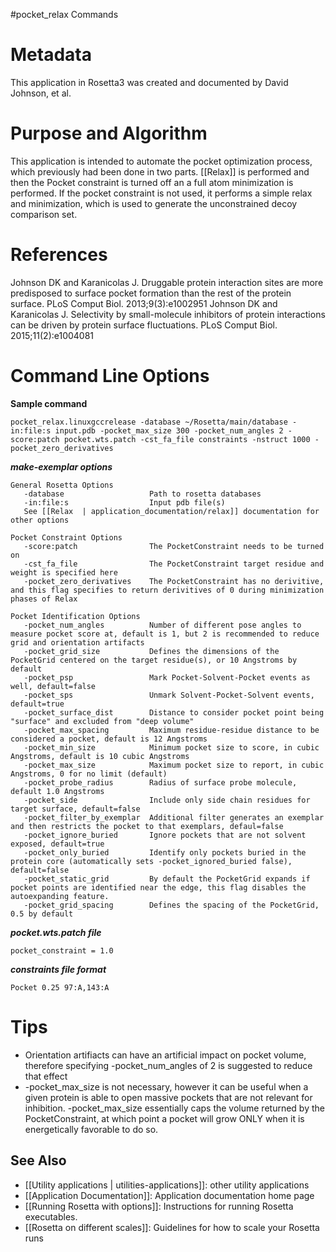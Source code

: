 #pocket_relax Commands

Metadata
========

This application in Rosetta3 was created and documented by David Johnson, et al.

Purpose and Algorithm
=====================

This application is intended to automate the pocket optimization process, which previously had been done in two parts. [[Relax]] is performed and then the Pocket constraint is turned off an a full atom minimization is performed. If the pocket constraint is not used, it performs a simple relax and minimization, which is used to generate the unconstrained decoy comparison set.

References
==========

Johnson DK and Karanicolas J. Druggable protein interaction sites are more predisposed to surface pocket formation than the rest of the protein surface. PLoS Comput Biol. 2013;9(3):e1002951
Johnson DK and Karanicolas J. Selectivity by small-molecule inhibitors of protein interactions can be driven by protein surface fluctuations. PLoS Comput Biol. 2015;11(2):e1004081

Command Line Options
====================

**Sample command**

```
pocket_relax.linuxgccrelease -database ~/Rosetta/main/database -in:file:s input.pdb -pocket_max_size 300 -pocket_num_angles 2 -score:patch pocket.wts.patch -cst_fa_file constraints -nstruct 1000 -pocket_zero_derivatives
```

***make-exemplar options***

```
General Rosetta Options
   -database                   Path to rosetta databases
   -in:file:s                  Input pdb file(s)
   See [[Relax  | application_documentation/relax]] documentation for other options

Pocket Constraint Options
   -score:patch                The PocketConstraint needs to be turned on
   -cst_fa_file                The PocketConstraint target residue and weight is specified here
   -pocket_zero_derivatives    The PocketConstraint has no derivitive, and this flag specifies to return derivitives of 0 during minimization phases of Relax

Pocket Identification Options
   -pocket_num_angles          Number of different pose angles to measure pocket score at, default is 1, but 2 is recommended to reduce grid and orientation artifacts
   -pocket_grid_size           Defines the dimensions of the PocketGrid centered on the target residue(s), or 10 Angstroms by default
   -pocket_psp                 Mark Pocket-Solvent-Pocket events as well, default=false
   -pocket_sps                 Unmark Solvent-Pocket-Solvent events, default=true
   -pocket_surface_dist        Distance to consider pocket point being "surface" and excluded from "deep volume"
   -pocket_max_spacing         Maximum residue-residue distance to be considered a pocket, default is 12 Angstroms
   -pocket_min_size            Minimum pocket size to score, in cubic Angstroms, default is 10 cubic Angstroms
   -pocket_max_size            Maximum pocket size to report, in cubic Angstroms, 0 for no limit (default)
   -pocket_probe_radius        Radius of surface probe molecule, default 1.0 Angstroms
   -pocket_side                Include only side chain residues for target surface, default=false
   -pocket_filter_by_exemplar  Additional filter generates an exemplar and then restricts the pocket to that exemplars, defaul=false
   -pocket_ignore_buried       Ignore pockets that are not solvent exposed, default=true
   -pocket_only_buried         Identify only pockets buried in the protein core (automatically sets -pocket_ignored_buried false), default=false
   -pocket_static_grid         By default the PocketGrid expands if pocket points are identified near the edge, this flag disables the autoexpanding feature.
   -pocket_grid_spacing        Defines the spacing of the PocketGrid, 0.5 by default
```

***pocket.wts.patch file***

```
pocket_constraint = 1.0
```

***constraints file format***

```
Pocket 0.25 97:A,143:A
```

Tips
====

* Orientation artifiacts can have an artificial impact on pocket volume, therefore specifying -pocket_num_angles of 2 is suggested to reduce that effect
* -pocket_max_size is not necessary, however it can be useful when a given protein is able to open massive pockets that are not relevant for inhibition. -pocket_max_size essentially caps the volume returned by the PocketConstraint, at which point a pocket will grow ONLY when it is energetically favorable to do so.


## See Also

* [[Utility applications | utilities-applications]]: other utility applications
* [[Application Documentation]]: Application documentation home page
* [[Running Rosetta with options]]: Instructions for running Rosetta executables.
* [[Rosetta on different scales]]: Guidelines for how to scale your Rosetta runs
